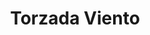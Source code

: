 ---
title: Torzada Viento
date: 
draft: false

# descripcion
description : Torzada triple

materials: Plata 925

color: Plateado

dimensions: 6cm (ajustable)

code: 03-09-0060

type: "Pulseras"

categories: []

price: $7.240,00

price_eftvo: $6.150,00

# Images
# first image will be shown in the product page
images:
  # - image: "images/path_to_image"
  # La ubicacion de las imagenes es imagenes/Pulseras/Pulseras.Plata/03-09-0060-torzada-viento
  - image: "./images/pulseras/plata/03-09-0060-torzada-triple_a.JPG"
  - image: "./images/pulseras/plata/03-09-0060-torzada-triple_b.JPG"
---